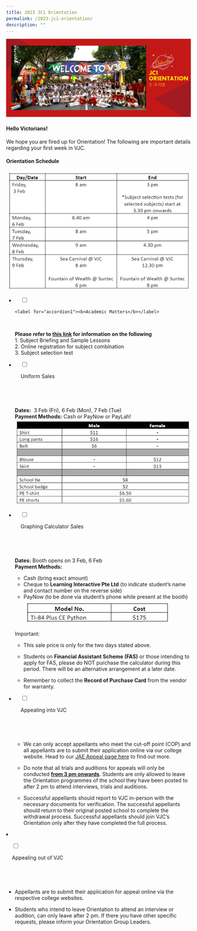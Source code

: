 ```yaml
---
title: 2023 JC1 Orientation
permalink: /2023-jc1-orientation/
description: ""
---
```

![](/images/2023%20Images/JCO%20Page%20Banner.jpg)

#### Hello Victorians!
We hope you are fired up for Orientation! The following are important details regarding your first week in VJC.

#### Orientation Schedule

![](/images/2023%20Images/2023%20orientation.jpg)

<ul class="jekyllcodex_accordion">
<li>

    <input type="checkbox" id="accordion1">

	<label for="accordion1"><b>Academic Matters</b></label>

    <div>
			<p> **Please refer to <a href="https://go.gov.sg/vjc23acad">this link</a> for information on the following**<br>
				1. Subject Briefing and Sample Lessons<br>
2. Online registration for subject combination<br>
3. Subject selection test </p>
				</div>
	</li>
	
<li>

    <input type="checkbox" id="accordion2">

    <label for="accordion2">Uniform Sales</label>

    <div>

      <p>
				**Dates:**  3 Feb (Fri), 6 Feb (Mon), 7 Feb (Tue)<br>
				**Payment Methods:** Cash or PayNow or PayLah!<br>
				![](/images/2023%20Images/Uniform%20Sales.jpg)
			</p>
				</div>
	</li>
	
<li>

    <input type="checkbox" id="accordion3">

    <label for="accordion3">Graphing Calculator Sales</label>

    <div>

      <p> **Dates:** Booth opens on 3 Feb, 6 Feb<br>
**Payment Methods:** 
   *   Cash (bring exact amount)<br>
   *   Cheque to **Learning Interactive Pte Ltd** (to indicate student’s name and contact number on the reverse side)<br>
   *   PayNow (to be done via student’s phone while present at the booth)<br>
![](/images/2023%20Images/calculator.jpg)


Important: 

*   This sale price is only for the two days stated above.<br>
    
*   Students on **Financial Assistant Scheme (FAS)** or those intending to apply for FAS, please do NOT purchase the calculator during this period. There will be an alternative arrangement at a later date.<br>
*   Remember to collect the **Record of Purchase Card** from the vendor for warranty.<br>
</p>
				</div>
	</li>
	
<li>

    <input type="checkbox" id="accordion4">

    <label for="accordion4">Appealing into VJC</label>

    <div>

      <p> 

*   We can only accept appellants who meet the cut-off point (COP) and all appellants are to submit their application online via our college website. Head to our <a href="https://www.victoriajc.moe.edu.sg/admissions/joint-admissions-exercise/">JAE Appeal page here</a> to find out more.<br>
    
*   Do note that all trials and auditions for appeals will only be conducted <u>**from 3 pm onwards**</u>. Students are only allowed to leave the Orientation programmes of the school they have been posted to after 2 pm to attend interviews, trials and auditions.<br>
    
*   Successful appellants should report to VJC in-person with the necessary documents for verification. The successful appellants should return to their original posted school to complete the withdrawal process. Successful appellants should join VJC’s Orientation only after they have completed the full process.<br>
    </p>
				</div>
	</li>
	
<li>

    <input type="checkbox" id="accordion5">

    <label for="accordion5">Appealing out of VJC</label>

    <div>

      <p>

*   Appellants are to submit their application for appeal online via the respective college websites.<br>
    
*   Students who intend to leave Orientation to attend an interview or audition, can only leave after 2 pm. If there you have other specific requests, please inform your Orientation Group Leaders.<br>
    
 </p>
				</div>
	</li>